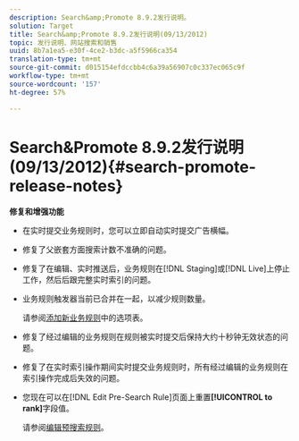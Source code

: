 ```yaml
---
description: Search&amp;Promote 8.9.2发行说明。
solution: Target
title: Search&amp;Promote 8.9.2发行说明(09/13/2012)
topic: 发行说明、网站搜索和销售
uuid: 8b7a1ea5-e30f-4ce2-b3dc-a5f5966ca354
translation-type: tm+mt
source-git-commit: d015154efdccbb4c6a39a56907c0c337ec065c9f
workflow-type: tm+mt
source-wordcount: '157'
ht-degree: 57%

---
```



# Search&amp;Promote 8.9.2发行说明(09/13/2012){#search-promote-release-notes}

**修复和增强功能**

* 在实时提交业务规则时，您可以立即自动实时提交广告横幅。
* 修复了父嵌套方面搜索计数不准确的问题。
* 修复了在编辑、实时推送后，业务规则在[!DNL Staging]或[!DNL Live]上停止工作，然后后跟完整实时索引的问题。

* 业务规则触发器当前已合并在一起，以减少规则数量。

   请参阅[添加新业务规则](../c-about-rules-menu/c-about-business-rules.md#task_BD3B31ED48BB4B1B8F1DCD3BFA2528E7)中的选项表。
* 修复了经过编辑的业务规则在规则被实时提交后保持大约十秒钟无效状态的问题。
* 修复了在实时索引操作期间实时提交业务规则时，所有经过编辑的业务规则在索引操作完成后失效的问题。
* 您现在可以在[!DNL Edit Pre-Search Rule]页面上重置&#x200B;**[!UICONTROL to rank]**&#x200B;字段值。

   请参阅[编辑预搜索规则](../c-about-rules-menu/c-about-pre-search-rules.md#task_25F77050C5DA42B29DFD1C9718FB8C64)。

